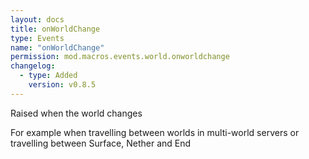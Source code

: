 ```yaml
---
layout: docs
title: onWorldChange
type: Events
name: "onWorldChange"
permission: mod.macros.events.world.onworldchange
changelog:
  - type: Added
    version: v0.8.5
---
```

Raised when the world changes

For example when travelling between worlds in multi-world servers or travelling between Surface, Nether and End
